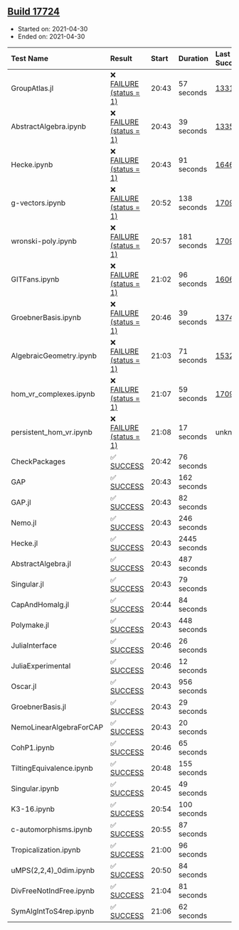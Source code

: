 ## [Build 17724](https://oscarci.mathematik.uni-kl.de/job/oscar/17724/)

* Started on: 2021-04-30
* Ended on: 2021-04-30

| Test Name    | Result | Start | Duration | Last Success | First Failure |
|:-------------|:-------|:------|:---------|:-------------|:--------------|
| GroupAtlas.jl | ❌ [FAILURE (status = 1)](https://oscarci.mathematik.uni-kl.de/job/oscar/17724/artifact/logs/build-17724/GroupAtlas.jl.log) | 20:43 | 57 seconds | [13311](https://oscarci.mathematik.uni-kl.de/job/oscar/13311/) | [13312](https://oscarci.mathematik.uni-kl.de/job/oscar/13312/) |
| AbstractAlgebra.ipynb | ❌ [FAILURE (status = 1)](https://oscarci.mathematik.uni-kl.de/job/oscar/17724/artifact/logs/build-17724/AbstractAlgebra.ipynb.log) | 20:43 | 39 seconds | [13355](https://oscarci.mathematik.uni-kl.de/job/oscar/13355/) | [13356](https://oscarci.mathematik.uni-kl.de/job/oscar/13356/) |
| Hecke.ipynb | ❌ [FAILURE (status = 1)](https://oscarci.mathematik.uni-kl.de/job/oscar/17724/artifact/logs/build-17724/Hecke.ipynb.log) | 20:43 | 91 seconds | [16463](https://oscarci.mathematik.uni-kl.de/job/oscar/16463/) | [16464](https://oscarci.mathematik.uni-kl.de/job/oscar/16464/) |
| g-vectors.ipynb | ❌ [FAILURE (status = 1)](https://oscarci.mathematik.uni-kl.de/job/oscar/17724/artifact/logs/build-17724/g-vectors.ipynb.log) | 20:52 | 138 seconds | [17099](https://oscarci.mathematik.uni-kl.de/job/oscar/17099/) | [17100](https://oscarci.mathematik.uni-kl.de/job/oscar/17100/) |
| wronski-poly.ipynb | ❌ [FAILURE (status = 1)](https://oscarci.mathematik.uni-kl.de/job/oscar/17724/artifact/logs/build-17724/wronski-poly.ipynb.log) | 20:57 | 181 seconds | [17098](https://oscarci.mathematik.uni-kl.de/job/oscar/17098/) | [17099](https://oscarci.mathematik.uni-kl.de/job/oscar/17099/) |
| GITFans.ipynb | ❌ [FAILURE (status = 1)](https://oscarci.mathematik.uni-kl.de/job/oscar/17724/artifact/logs/build-17724/GITFans.ipynb.log) | 21:02 | 96 seconds | [16068](https://oscarci.mathematik.uni-kl.de/job/oscar/16068/) | [16069](https://oscarci.mathematik.uni-kl.de/job/oscar/16069/) |
| GroebnerBasis.ipynb | ❌ [FAILURE (status = 1)](https://oscarci.mathematik.uni-kl.de/job/oscar/17724/artifact/logs/build-17724/GroebnerBasis.ipynb.log) | 20:46 | 39 seconds | [13748](https://oscarci.mathematik.uni-kl.de/job/oscar/13748/) | [13749](https://oscarci.mathematik.uni-kl.de/job/oscar/13749/) |
| AlgebraicGeometry.ipynb | ❌ [FAILURE (status = 1)](https://oscarci.mathematik.uni-kl.de/job/oscar/17724/artifact/logs/build-17724/AlgebraicGeometry.ipynb.log) | 21:03 | 71 seconds | [15322](https://oscarci.mathematik.uni-kl.de/job/oscar/15322/) | [15323](https://oscarci.mathematik.uni-kl.de/job/oscar/15323/) |
| hom_vr_complexes.ipynb | ❌ [FAILURE (status = 1)](https://oscarci.mathematik.uni-kl.de/job/oscar/17724/artifact/logs/build-17724/hom_vr_complexes.ipynb.log) | 21:07 | 59 seconds | [17099](https://oscarci.mathematik.uni-kl.de/job/oscar/17099/) | [17100](https://oscarci.mathematik.uni-kl.de/job/oscar/17100/) |
| persistent_hom_vr.ipynb | ❌ [FAILURE (status = 1)](https://oscarci.mathematik.uni-kl.de/job/oscar/17724/artifact/logs/build-17724/persistent_hom_vr.ipynb.log) | 21:08 | 17 seconds | unknown | unknown |
| CheckPackages | ✅ [SUCCESS](https://oscarci.mathematik.uni-kl.de/job/oscar/17724/artifact/logs/build-17724/CheckPackages.log) | 20:42 | 76 seconds |  |  |
| GAP | ✅ [SUCCESS](https://oscarci.mathematik.uni-kl.de/job/oscar/17724/artifact/logs/build-17724/GAP.log) | 20:43 | 162 seconds |  |  |
| GAP.jl | ✅ [SUCCESS](https://oscarci.mathematik.uni-kl.de/job/oscar/17724/artifact/logs/build-17724/GAP.jl.log) | 20:43 | 82 seconds |  |  |
| Nemo.jl | ✅ [SUCCESS](https://oscarci.mathematik.uni-kl.de/job/oscar/17724/artifact/logs/build-17724/Nemo.jl.log) | 20:43 | 246 seconds |  |  |
| Hecke.jl | ✅ [SUCCESS](https://oscarci.mathematik.uni-kl.de/job/oscar/17724/artifact/logs/build-17724/Hecke.jl.log) | 20:43 | 2445 seconds |  |  |
| AbstractAlgebra.jl | ✅ [SUCCESS](https://oscarci.mathematik.uni-kl.de/job/oscar/17724/artifact/logs/build-17724/AbstractAlgebra.jl.log) | 20:43 | 487 seconds |  |  |
| Singular.jl | ✅ [SUCCESS](https://oscarci.mathematik.uni-kl.de/job/oscar/17724/artifact/logs/build-17724/Singular.jl.log) | 20:43 | 79 seconds |  |  |
| CapAndHomalg.jl | ✅ [SUCCESS](https://oscarci.mathematik.uni-kl.de/job/oscar/17724/artifact/logs/build-17724/CapAndHomalg.jl.log) | 20:44 | 84 seconds |  |  |
| Polymake.jl | ✅ [SUCCESS](https://oscarci.mathematik.uni-kl.de/job/oscar/17724/artifact/logs/build-17724/Polymake.jl.log) | 20:43 | 448 seconds |  |  |
| JuliaInterface | ✅ [SUCCESS](https://oscarci.mathematik.uni-kl.de/job/oscar/17724/artifact/logs/build-17724/JuliaInterface.log) | 20:46 | 26 seconds |  |  |
| JuliaExperimental | ✅ [SUCCESS](https://oscarci.mathematik.uni-kl.de/job/oscar/17724/artifact/logs/build-17724/JuliaExperimental.log) | 20:46 | 12 seconds |  |  |
| Oscar.jl | ✅ [SUCCESS](https://oscarci.mathematik.uni-kl.de/job/oscar/17724/artifact/logs/build-17724/Oscar.jl.log) | 20:43 | 956 seconds |  |  |
| GroebnerBasis.jl | ✅ [SUCCESS](https://oscarci.mathematik.uni-kl.de/job/oscar/17724/artifact/logs/build-17724/GroebnerBasis.jl.log) | 20:43 | 29 seconds |  |  |
| NemoLinearAlgebraForCAP | ✅ [SUCCESS](https://oscarci.mathematik.uni-kl.de/job/oscar/17724/artifact/logs/build-17724/NemoLinearAlgebraForCAP.log) | 20:43 | 20 seconds |  |  |
| CohP1.ipynb | ✅ [SUCCESS](https://oscarci.mathematik.uni-kl.de/job/oscar/17724/artifact/logs/build-17724/CohP1.ipynb.log) | 20:46 | 65 seconds |  |  |
| TiltingEquivalence.ipynb | ✅ [SUCCESS](https://oscarci.mathematik.uni-kl.de/job/oscar/17724/artifact/logs/build-17724/TiltingEquivalence.ipynb.log) | 20:48 | 155 seconds |  |  |
| Singular.ipynb | ✅ [SUCCESS](https://oscarci.mathematik.uni-kl.de/job/oscar/17724/artifact/logs/build-17724/Singular.ipynb.log) | 20:45 | 49 seconds |  |  |
| K3-16.ipynb | ✅ [SUCCESS](https://oscarci.mathematik.uni-kl.de/job/oscar/17724/artifact/logs/build-17724/K3-16.ipynb.log) | 20:54 | 100 seconds |  |  |
| c-automorphisms.ipynb | ✅ [SUCCESS](https://oscarci.mathematik.uni-kl.de/job/oscar/17724/artifact/logs/build-17724/c-automorphisms.ipynb.log) | 20:55 | 87 seconds |  |  |
| Tropicalization.ipynb | ✅ [SUCCESS](https://oscarci.mathematik.uni-kl.de/job/oscar/17724/artifact/logs/build-17724/Tropicalization.ipynb.log) | 21:00 | 96 seconds |  |  |
| uMPS(2,2,4)_0dim.ipynb | ✅ [SUCCESS](https://oscarci.mathematik.uni-kl.de/job/oscar/17724/artifact/logs/build-17724/uMPS-2-2-4-_0dim.ipynb.log) | 20:50 | 84 seconds |  |  |
| DivFreeNotIndFree.ipynb | ✅ [SUCCESS](https://oscarci.mathematik.uni-kl.de/job/oscar/17724/artifact/logs/build-17724/DivFreeNotIndFree.ipynb.log) | 21:04 | 81 seconds |  |  |
| SymAlgIntToS4rep.ipynb | ✅ [SUCCESS](https://oscarci.mathematik.uni-kl.de/job/oscar/17724/artifact/logs/build-17724/SymAlgIntToS4rep.ipynb.log) | 21:06 | 62 seconds |  |  |
